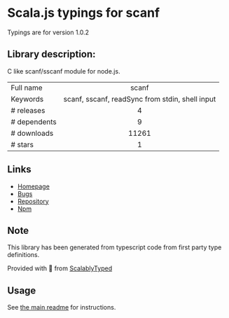 
# Scala.js typings for scanf

Typings are for version 1.0.2

## Library description:
C like scanf/sscanf module for node.js.

|                    |                 |
| ------------------ | :-------------: |
| Full name          | scanf |
| Keywords           | scanf, sscanf, readSync from stdin, shell input |
| # releases         | 4 |
| # dependents       | 9 |
| # downloads        | 11261 |
| # stars            | 1 |

## Links
- [Homepage](https://github.com/Lellansin/node-scanf)
- [Bugs](https://github.com/Lellansin/node-scanf/issues)
- [Repository](https://github.com/Lellansin/node-scanf)
- [Npm](https://www.npmjs.com/package/scanf)
    


## Note
This library has been generated from typescript code from first party type definitions.

Provided with :purple_heart: from [ScalablyTyped](https://github.com/oyvindberg/ScalablyTyped)

## Usage
See [the main readme](../../readme.md) for instructions.


